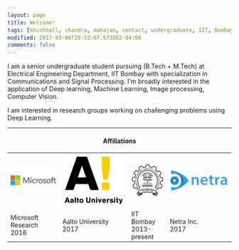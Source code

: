 ```yaml
---
layout: page
title: Welcome!
tags: [khushhall, chandra, mahajan, contact, undergraduate, IIT, Bombay, Microsoft Research, machine learning, deep learning]
modified: 2017-03-06T20:53:07.573882-04:00
comments: false
---
```


I am a senior undergraduate student pursuing (B.Tech + M.Tech) at Electrical Engineering Department, IIT Bombay with specialization in Communications and Signal Processing. I'm broadly interested in the application of Deep learning, Machine Learning, Image processing, Computer Vision.

I am interested in research groups working on challenging problems using Deep Learning.

----

<h4 align="center">Affiliations</h4>
<table align="center" class='affilsss'>
    <tr>
        <td>
            <a href="https://www.microsoft.com/en-us/research/lab/microsoft-research-india/">
            <img src="/images/msr-logo.jpg"></a>
        </td>
        <td>
            <a href="http://www.aalto.fi/en/">
            <img src="/images/aalto.svg"></a>
        </td>
        <td>
            <a href="http://www.iitb.ac.in/">
            <img src="/images/iitb-logo.jpeg"></a>
        </td>
        <td>
            <a href="http://www.netra.io/">
            <img src="/images/netrafull.jpg"></a>
        </td>
    </tr>
    <tr>
        <td>Microsoft Research<br>2016</td>
        <td>Aalto University<br>2017</td>
        <td>IIT Bombay<br>2013-present</td>
        <td>Netra Inc.<br>2017</td>
    </tr>
</table>

<!-- 
<h4 align="center">Affiliations</h4>
<figure align="center" class="affils">
    <a href="https://www.microsoft.com/en-us/research/lab/microsoft-research-india/"><img src="/images/msr-logo.jpg"></a>
    <a href="http://www.iitb.ac.in/"><img src="/images/iitb-logo.jpeg"></a>
</figure>
<figure align="center" class="affils">
    <figcaption>Microsoft Research<br>Summer 2016</figcaption>
    <figcaption>IIT Bombay<br>2013-present</figcaption>
</figure> -->